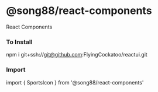 # @song88/react-components
React Components

### To Install
npm i git+ssh://git@github.com:FlyingCockatoo/reactui.git

### Import
import { SportsIcon } from '@song88/react-components'